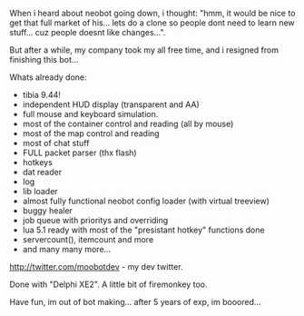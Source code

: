 When i heard about neobot going down, i thought: "hmm, it would be nice to get that full market of his... lets do a clone so people dont need to learn new stuff... cuz people doesnt like changes...".

But after a while, my company took my all free time, and i resigned from finishing this bot...

Whats already done:
- tibia 9.44!
- independent HUD display (transparent and AA)
- full mouse and keyboard simulation.
- most of the container control and reading (all by mouse)
- most of the map control and reading
- most of chat stuff
- FULL packet parser (thx flash)
- hotkeys
- dat reader
- log
- lib loader
- almost fully functional neobot config loader (with virtual treeview)
- buggy healer
- job queue with prioritys and overriding
- lua 5.1 ready with most of the "presistant hotkey" functions done
- servercount(), itemcount and more
- and many many more...

http://twitter.com/moobotdev - my dev twitter.

Done with "Delphi XE2". A little bit of firemonkey too.

Have fun, im out of bot making... after 5 years of exp, im booored...
